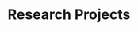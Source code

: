 ---
title: Research Projects
type: landing
translationKey: project

sections:
  - block: portfolio
    content:
      title: Research Projects
      subtitle: Our Main Research Directions and Projects
      filters:
        folders:
          - project
      buttons:
        - name: All
          tag: '*'
        - name: Predictive Control
          tag: Predictive Control
        - name: Autonomous Robot
          tag: Autonomous Robot
        - name: Intelligent Transport
          tag: Intelligent Transport
    design:
      columns: '1'
      view: showcase
      flip_alt_rows: false
---